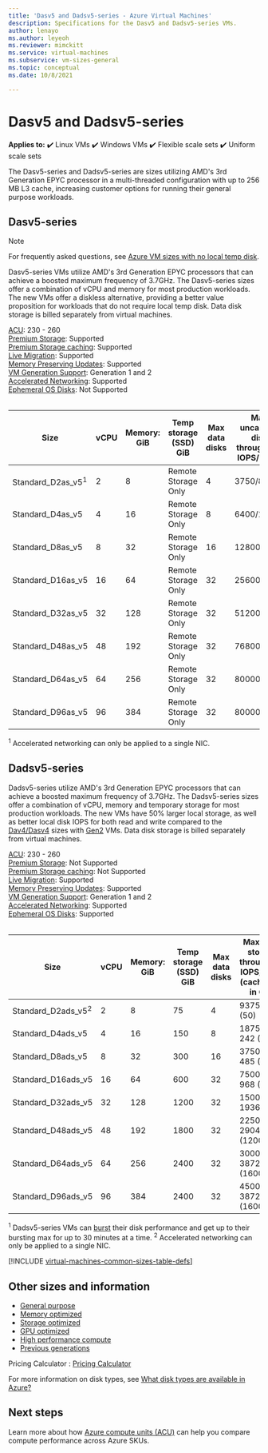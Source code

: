 ```yaml
---
title: 'Dasv5 and Dadsv5-series - Azure Virtual Machines'
description: Specifications for the Dasv5 and Dadsv5-series VMs. 
author: lenayo 
ms.author: leyeoh
ms.reviewer: mimckitt
ms.service: virtual-machines
ms.subservice: vm-sizes-general
ms.topic: conceptual
ms.date: 10/8/2021

---
```


# Dasv5 and Dadsv5-series

**Applies to:** :heavy_check_mark: Linux VMs :heavy_check_mark: Windows VMs :heavy_check_mark: Flexible scale sets :heavy_check_mark: Uniform scale sets

The Dasv5-series and Dadsv5-series are sizes utilizing AMD's 3rd Generation EPYC processor in a multi-threaded configuration with up to 256 MB L3 cache, increasing customer options for running their general purpose workloads. 

## Dasv5-series

> [!NOTE]
> For frequently asked questions, see [Azure VM sizes with no local temp disk](azure-vms-no-temp-disk.yml).

Dasv5-series VMs utilize AMD's 3rd Generation EPYC processors that can achieve a boosted maximum frequency of 3.7GHz. The Dasv5-series sizes offer a combination of vCPU and memory for most production workloads. The new VMs offer a diskless alternative, providing a better value proposition for workloads that do not require local temp disk. Data disk storage is billed separately from virtual machines.

[ACU](acu.md): 230 - 260 <br>
[Premium Storage](premium-storage-performance.md): Supported <br>
[Premium Storage caching](premium-storage-performance.md): Supported <br>
[Live Migration](maintenance-and-updates.md): Supported <br>
[Memory Preserving Updates](maintenance-and-updates.md): Supported <br>
[VM Generation Support](generation-2.md): Generation 1 and 2 <br>
[Accelerated Networking](../virtual-network/create-vm-accelerated-networking-cli.md): Supported <br>
[Ephemeral OS Disks](ephemeral-os-disks.md): Not Supported <br><br>

| Size | vCPU | Memory: GiB | Temp storage (SSD) GiB | Max data disks | Max uncached disk throughput: IOPS/MBps | Max NICs | Expected Network bandwidth (Mbps) |
|---|---|---|---|---|---|---|---|
| Standard_D2as_v5<sup>1</sup>  | 2  | 8   | Remote Storage Only | 4  | 3750/82    | 2 | 2000  |
| Standard_D4as_v5              | 4  | 16  | Remote Storage Only | 8  | 6400/144   | 2 | 4000  |
| Standard_D8as_v5              | 8  | 32  | Remote Storage Only | 16 | 12800/200  | 4 | 8000  |
| Standard_D16as_v5             | 16 | 64  | Remote Storage Only | 32 | 25600/384  | 8 | 10000 |
| Standard_D32as_v5             | 32 | 128 | Remote Storage Only | 32 | 51200/768  | 8 | 16000 |
| Standard_D48as_v5             | 48 | 192 | Remote Storage Only | 32 | 76800/1152 | 8 | 24000 |
| Standard_D64as_v5             | 64 | 256 | Remote Storage Only | 32 | 80000/1200 | 8 | 32000 |
| Standard_D96as_v5             | 96 | 384 | Remote Storage Only | 32 | 80000/1600 | 8 | 40000 |

<sup>1</sup> Accelerated networking can only be applied to a single NIC.


## Dadsv5-series

Dadsv5-series utilize AMD's 3rd Generation EPYC processors that can achieve a boosted maximum frequency of 3.7GHz. The Dadsv5-series sizes offer a combination of vCPU, memory and temporary storage for most production workloads. The new VMs have 50% larger local storage, as well as better local disk IOPS for both read and write compared to the [Dav4/Dasv4](dav4-dasv4-series.md) sizes with [Gen2](generation-2.md) VMs. Data disk storage is billed separately from virtual machines.

[ACU](acu.md): 230 - 260 <br>
[Premium Storage](premium-storage-performance.md): Not Supported <br>
[Premium Storage caching](premium-storage-performance.md): Not Supported <br>
[Live Migration](maintenance-and-updates.md): Supported <br>
[Memory Preserving Updates](maintenance-and-updates.md): Supported <br>
[VM Generation Support](generation-2.md): Generation 1 and 2 <br>
[Accelerated Networking](../virtual-network/create-vm-accelerated-networking-cli.md): Supported <br>
[Ephemeral OS Disks](ephemeral-os-disks.md): Supported <br><br>

| Size | vCPU | Memory: GiB | Temp storage (SSD) GiB | Max data disks | Max temp storage throughput: IOPS/MBps (cache size in GiB) | Max uncached disk throughput: IOPS/MBps | Max burst uncached disk throughput: IOPS/MBps<sup>1</sup> | Max NICs | Expected Network bandwidth (Mbps) |
|---|---|---|---|---|---|---|---|---|---|
| Standard_D2ads_v5<sup>2</sup> | 2  | 8   | 75   | 4  | 9375 / 120 (50)      | 3750/82    | 10000/600  | 2 | 2000  |
| Standard_D4ads_v5             | 4  | 16  | 150  | 8  | 18750 / 242 (100)    | 6400/144   | 20000/600  | 2 | 4000  |
| Standard_D8ads_v5             | 8  | 32  | 300  | 16 | 37500 / 485 (200)    | 12800/200  | 20000/600  | 4 | 8000  |
| Standard_D16ads_v5            | 16 | 64  | 600  | 32 | 75000 / 968 (400)    | 25600/384  | 40000/600  | 8 | 10000 |
| Standard_D32ads_v5            | 32 | 128 | 1200 | 32 | 150000 / 1936 (800)  | 51200/768  | 80000/1200 | 8 | 16000 |
| Standard_D48ads_v5            | 48 | 192 | 1800 | 32 | 225000 / 2904 (1200) | 76800/1152 | 80000/1800 | 8 | 24000 |
| Standard_D64ads_v5            | 64 | 256 | 2400 | 32 | 300000 / 3872 (1600) | 80000/1200 | 80000/1800 | 8 | 32000 |
| Standard_D96ads_v5            | 96 | 384 | 2400 | 32 | 450000 / 3872 (1600) | 80000/1600 | 80000/2000 | 8 | 40000 |

<sup>1</sup> Dadsv5-series VMs can [burst](disk-bursting.md) their disk performance and get up to their bursting max for up to 30 minutes at a time.
<sup>2</sup> Accelerated networking can only be applied to a single NIC.




[!INCLUDE [virtual-machines-common-sizes-table-defs](../../includes/virtual-machines-common-sizes-table-defs.md)]

## Other sizes and information

- [General purpose](sizes-general.md)
- [Memory optimized](sizes-memory.md)
- [Storage optimized](sizes-storage.md)
- [GPU optimized](sizes-gpu.md)
- [High performance compute](sizes-hpc.md)
- [Previous generations](sizes-previous-gen.md)

Pricing Calculator : [Pricing Calculator](https://azure.microsoft.com/pricing/calculator/)

For more information on disk types, see [What disk types are available in Azure?](disks-types.md)

## Next steps

Learn more about how [Azure compute units (ACU)](acu.md) can help you compare compute performance across Azure SKUs.